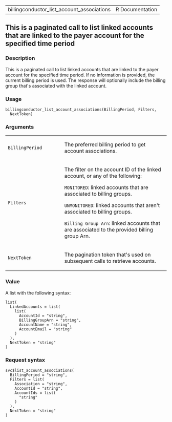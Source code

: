 <table style="width: 100%;">
<tbody>
<tr class="odd">
<td>billingconductor_list_account_associations</td>
<td style="text-align: right;">R Documentation</td>
</tr>
</tbody>
</table>

## This is a paginated call to list linked accounts that are linked to the payer account for the specified time period

### Description

This is a paginated call to list linked accounts that are linked to the
payer account for the specified time period. If no information is
provided, the current billing period is used. The response will
optionally include the billing group that's associated with the linked
account.

### Usage

    billingconductor_list_account_associations(BillingPeriod, Filters,
      NextToken)

### Arguments

<table>
<colgroup>
<col style="width: 35%" />
<col style="width: 65%" />
</colgroup>
<tbody>
<tr class="odd">
<td><code
id="billingconductor_list_account_associations_:_BillingPeriod">BillingPeriod</code></td>
<td><p>The preferred billing period to get account
associations.</p></td>
</tr>
<tr class="even">
<td><code
id="billingconductor_list_account_associations_:_Filters">Filters</code></td>
<td><p>The filter on the account ID of the linked account, or any of the
following:</p>
<p><code>MONITORED</code>: linked accounts that are associated to
billing groups.</p>
<p><code>UNMONITORED</code>: linked accounts that aren't associated to
billing groups.</p>
<p><code style="white-space: pre;">⁠Billing Group Arn⁠</code>: linked
accounts that are associated to the provided billing group Arn.</p></td>
</tr>
<tr class="odd">
<td><code
id="billingconductor_list_account_associations_:_NextToken">NextToken</code></td>
<td><p>The pagination token that's used on subsequent calls to retrieve
accounts.</p></td>
</tr>
</tbody>
</table>

### Value

A list with the following syntax:

    list(
      LinkedAccounts = list(
        list(
          AccountId = "string",
          BillingGroupArn = "string",
          AccountName = "string",
          AccountEmail = "string"
        )
      ),
      NextToken = "string"
    )

### Request syntax

    svc$list_account_associations(
      BillingPeriod = "string",
      Filters = list(
        Association = "string",
        AccountId = "string",
        AccountIds = list(
          "string"
        )
      ),
      NextToken = "string"
    )

